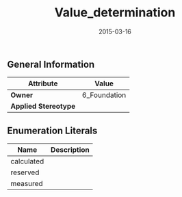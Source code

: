 ﻿---
title: Value_determination
toc: false
type: specs
date: "2015-03-16"
draft: false
specification: KBL
version: 2.4
documentType: "Recommendation"
elementType: Class
classes:
  - Value_determination
menu_name: kbl-2.4
---


## General Information

| Attribute               | Value |
|-------------------------|-------|
| **Owner**               | 6_Foundation |
| **Applied Stereotype**  |   |

## Enumeration Literals
| Name          | **Description** |
|---------------|-----------------|
| calculated |  |
| reserved |  |
| measured |  |
